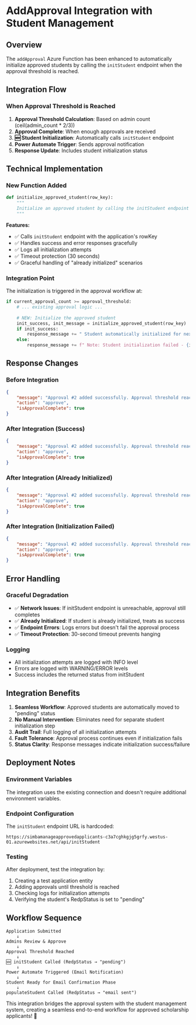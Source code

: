 # AddApproval Integration with Student Management

## Overview

The `addApproval` Azure Function has been enhanced to automatically initialize approved students by calling the `initStudent` endpoint when the approval threshold is reached.

## Integration Flow

### When Approval Threshold is Reached

1. **Approval Threshold Calculation**: Based on admin count (ceil(admin_count * 2/3))
2. **Approval Complete**: When enough approvals are received
3. **🆕 Student Initialization**: Automatically calls `initStudent` endpoint
4. **Power Automate Trigger**: Sends approval notification
5. **Response Update**: Includes student initialization status

## Technical Implementation

### New Function Added

```python
def initialize_approved_student(row_key):
    """
    Initialize an approved student by calling the initStudent endpoint
    """
```

**Features:**
- ✅ Calls `initStudent` endpoint with the application's rowKey
- ✅ Handles success and error responses gracefully
- ✅ Logs all initialization attempts
- ✅ Timeout protection (30 seconds)
- ✅ Graceful handling of "already initialized" scenarios

### Integration Point

The initialization is triggered in the approval workflow at:
```python
if current_approval_count >= approval_threshold:
    # ... existing approval logic ...
    
    # NEW: Initialize the approved student
    init_success, init_message = initialize_approved_student(row_key)
    if init_success:
        response_message += " Student automatically initialized for next steps."
    else:
        response_message += f" Note: Student initialization failed - {init_message}"
```

## Response Changes

### Before Integration
```json
{
    "message": "Approval #2 added successfully. Approval threshold reached (2/2)!",
    "action": "approve",
    "isApprovalComplete": true
}
```

### After Integration (Success)
```json
{
    "message": "Approval #2 added successfully. Approval threshold reached (2/2)! Student automatically initialized for next steps.",
    "action": "approve", 
    "isApprovalComplete": true
}
```

### After Integration (Already Initialized)
```json
{
    "message": "Approval #2 added successfully. Approval threshold reached (2/2)! Student automatically initialized for next steps.",
    "action": "approve",
    "isApprovalComplete": true
}
```

### After Integration (Initialization Failed)
```json
{
    "message": "Approval #2 added successfully. Approval threshold reached (2/2)! Note: Student initialization failed - Entity not found",
    "action": "approve",
    "isApprovalComplete": true
}
```

## Error Handling

### Graceful Degradation
- ✅ **Network Issues**: If initStudent endpoint is unreachable, approval still completes
- ✅ **Already Initialized**: If student is already initialized, treats as success
- ✅ **Endpoint Errors**: Logs errors but doesn't fail the approval process
- ✅ **Timeout Protection**: 30-second timeout prevents hanging

### Logging
- All initialization attempts are logged with INFO level
- Errors are logged with WARNING/ERROR levels
- Success includes the returned status from initStudent

## Integration Benefits

1. **Seamless Workflow**: Approved students are automatically moved to "pending" status
2. **No Manual Intervention**: Eliminates need for separate student initialization step  
3. **Audit Trail**: Full logging of all initialization attempts
4. **Fault Tolerance**: Approval process continues even if initialization fails
5. **Status Clarity**: Response messages indicate initialization success/failure

## Deployment Notes

### Environment Variables
The integration uses the existing connection and doesn't require additional environment variables.

### Endpoint Configuration
The `initStudent` endpoint URL is hardcoded:
```
https://simbamanageapprovedapplicants-c3a7cghkgjg5grfy.westus-01.azurewebsites.net/api/initStudent
```

### Testing
After deployment, test the integration by:
1. Creating a test application entity
2. Adding approvals until threshold is reached
3. Checking logs for initialization attempts
4. Verifying the student's RedpStatus is set to "pending"

## Workflow Sequence

```
Application Submitted
    ↓
Admins Review & Approve
    ↓
Approval Threshold Reached
    ↓
🆕 initStudent Called (RedpStatus → "pending")
    ↓ 
Power Automate Triggered (Email Notification)
    ↓
Student Ready for Email Confirmation Phase
    ↓
populateStudent Called (RedpStatus → "email sent")
```

This integration bridges the approval system with the student management system, creating a seamless end-to-end workflow for approved scholarship applicants! 🎉

